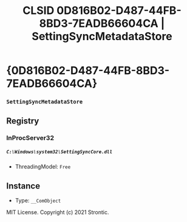 ﻿---
title: "CLSID 0D816B02-D487-44FB-8BD3-7EADB66604CA | SettingSyncMetadataStore"
excerpt: What is COM-Object CLSID 0D816B02-D487-44FB-8BD3-7EADB66604CA?
---

# {0D816B02-D487-44FB-8BD3-7EADB66604CA}

### `SettingSyncMetadataStore`

## Registry


### InProcServer32

##### `C:\Windows\system32\SettingSyncCore.dll`
* ThreadingModel: `Free`

## Instance

* Type: `__ComObject`

MIT License. Copyright (c) 2021 Strontic.



